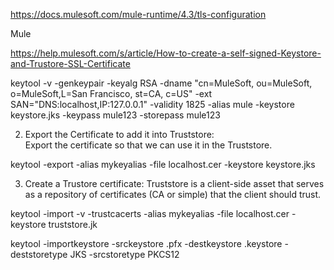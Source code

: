https://docs.mulesoft.com/mule-runtime/4.3/tls-configuration

Mule


https://help.mulesoft.com/s/article/How-to-create-a-self-signed-Keystore-and-Trustore-SSL-Certificate

keytool -v -genkeypair -keyalg RSA -dname "cn=MuleSoft, ou=MuleSoft, o=MuleSoft,L=San Francisco, st=CA, c=US" -ext SAN="DNS:localhost,IP:127.0.0.1" -validity 1825 -alias mule -keystore keystore.jks -keypass mule123 -storepass mule123

 
2. Export the Certificate to add it into Truststore:  
    Export the certificate so that we can use it in the Truststore.
 

keytool -export -alias mykeyalias -file localhost.cer -keystore keystore.jks

 
3. Create a Trustore certificate:
    Truststore is a client-side asset that serves as a repository of certificates (CA or simple) that the client should trust.
 

keytool -import -v -trustcacerts -alias mykeyalias -file localhost.cer -keystore truststore.jk


keytool -importkeystore -srckeystore <sistema>.pfx -destkeystore <sistema>.keystore -deststoretype JKS -srcstoretype PKCS12 

